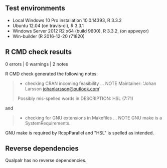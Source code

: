 ## Test environments
* Local Windows 10 Pro installation 10.0.14393, R 3.3.2
* Ubuntu 12.04 (on travis-ci), R 3.3.1
* Windows Server 2012 R2 x64 (build 9600), R 3.3.2, (on appveyor)
* Win-builder (R 2016-12-20 r71820)

## R CMD check results

0 errors | 0 warnings | 2 notes

R CMD check generated the following notes:

> * checking CRAN incoming feasibility ... NOTE
> Maintainer: 'Johan Larsson <johanlarsson@outlook.com>'
> 
> Possibly mis-spelled words in DESCRIPTION:
>   HSL (7:71)

and
    
> * checking for GNU extensions in Makefiles ... NOTE
> GNU make is a SystemRequirements.

GNU make is required by RcppParallel and "HSL" is spelled as intended.

## Reverse dependencies

Qualpalr has no reverse dependencies.
